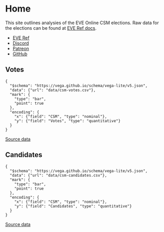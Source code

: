 # Home

This site outlines analysies of the EVE Online CSM elections.
Raw data for the elections can be found at [EVE Ref docs](https://docs.everef.net/datasets/csm.html).

* [EVE Ref](https://everef.net/)
* [Discord](https://everef.net/discord)
* [Patreon](https://www.patreon.com/everef)
* [GitHub](https://github.com/autonomouslogic/eve-csm-analysis/)

## Votes
```vegalite
{
  "$schema": "https://vega.github.io/schema/vega-lite/v5.json",
  "data": {"url": "data/csm-votes.csv"},
  "mark": {
    "type": "bar",
    "point": true
  },
  "encoding": {
    "x": {"field": "CSM", "type": "nominal"},
    "y": {"field": "Votes", "type": "quantitative"}
  }
}
```
[Source data](data/csm-votes.csv)

## Candidates
```vegalite
{
  "$schema": "https://vega.github.io/schema/vega-lite/v5.json",
  "data": {"url": "data/csm-candidates.csv"},
  "mark": {
    "type": "bar",
    "point": true
  },
  "encoding": {
    "x": {"field": "CSM", "type": "nominal"},
    "y": {"field": "Candidates", "type": "quantitative"}
  }
}
```
[Source data](data/csm-candidates.csv)
